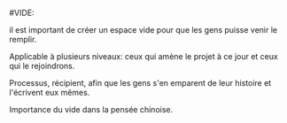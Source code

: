 #VIDE: 

il est important de créer un espace vide pour que les gens puisse venir le remplir. 

Applicable à plusieurs niveaux: ceux qui amène le projet à ce jour et ceux qui le rejoindrons. 

Processus, récipient, afin que les gens s'en emparent de leur histoire et l'écrivent eux mêmes.

Importance du vide dans la pensée chinoise.
